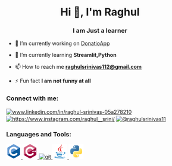 <h1 align="center">Hi 👋, I'm Raghul</h1>
<h3 align="center">I am Just a learner</h3>

- 🔭 I’m currently working on [DonatioApp](https://github.com/Team-Pythusiasts/donationApp.git)

- 🌱 I’m currently learning **Streamlit,Python**

- 📫 How to reach me **raghulsrinivas112@gmail.com**

- ⚡ Fun fact **I am not funny at all**

<h3 align="left">Connect with me:</h3>
<p align="left">
<a href="https://linkedin.com/in/www.linkedin.com/in/raghul-srinivas-05a278210" target="blank"><img align="center" src="https://raw.githubusercontent.com/rahuldkjain/github-profile-readme-generator/master/src/images/icons/Social/linked-in-alt.svg" alt="www.linkedin.com/in/raghul-srinivas-05a278210" height="30" width="40" /></a>
<a href="https://instagram.com/https://www.instagram.com/raghul__srini/" target="blank"><img align="center" src="https://raw.githubusercontent.com/rahuldkjain/github-profile-readme-generator/master/src/images/icons/Social/instagram.svg" alt="https://www.instagram.com/raghul__srini/" height="30" width="40" /></a>
<a href="https://www.hackerrank.com/@raghulsrinivas11" target="blank"><img align="center" src="https://raw.githubusercontent.com/rahuldkjain/github-profile-readme-generator/master/src/images/icons/Social/hackerrank.svg" alt="@raghulsrinivas11" height="30" width="40" /></a>
</p>

<h3 align="left">Languages and Tools:</h3>
<p align="left"> <a href="https://www.cprogramming.com/" target="_blank"> <img src="https://raw.githubusercontent.com/devicons/devicon/master/icons/c/c-original.svg" alt="c" width="40" height="40"/> </a> <a href="https://www.w3schools.com/cpp/" target="_blank"> <img src="https://raw.githubusercontent.com/devicons/devicon/master/icons/cplusplus/cplusplus-original.svg" alt="cplusplus" width="40" height="40"/> </a> <a href="https://git-scm.com/" target="_blank"> <img src="https://www.vectorlogo.zone/logos/git-scm/git-scm-icon.svg" alt="git" width="40" height="40"/> </a> <a href="https://www.java.com" target="_blank"> <img src="https://raw.githubusercontent.com/devicons/devicon/master/icons/java/java-original.svg" alt="java" width="40" height="40"/> </a> <a href="https://www.python.org" target="_blank"> <img src="https://raw.githubusercontent.com/devicons/devicon/master/icons/python/python-original.svg" alt="python" width="40" height="40"/> </a> </p>
